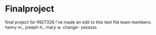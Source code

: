 # Finalproject
final project for INST326
i've made an edit to this text file
team members: henry m., joseph h., mary w.
change- yesssss